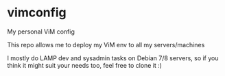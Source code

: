 # vimconfig
My personal ViM config

This repo allows me to deploy my ViM env to all my servers/machines

I mostly do LAMP dev and sysadmin tasks on Debian 7/8 servers, so if you think
it might suit your needs too, feel free to clone it :)
